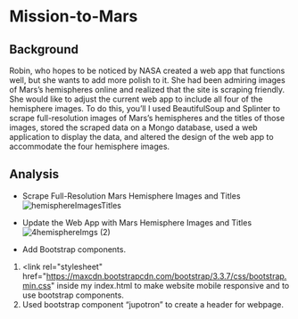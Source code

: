 # Mission-to-Mars
## Background
Robin, who hopes to be noticed by NASA created a web app that functions well, but she wants to add more polish to it. She had been admiring images of Mars’s hemispheres online and realized that the site is scraping friendly. She would like to adjust the current web app to include all four of the hemisphere images. To do this, you’ll I used BeautifulSoup and Splinter to scrape full-resolution images of Mars’s hemispheres and the titles of those images, stored the scraped data on a Mongo database, used a web application to display the data, and altered the design of the web app to accommodate the four hemisphere images.
## Analysis
-	Scrape Full-Resolution Mars Hemisphere Images and Titles
![hemisphereImagesTitles](https://user-images.githubusercontent.com/94208810/151029806-fd808e20-3bbd-4a36-9d76-1f3cc758a212.png)

        
        
-	Update the Web App with Mars Hemisphere Images and Titles
![4hemisphereImgs (2)](https://user-images.githubusercontent.com/94208810/151029772-242297b9-cf50-4ef0-b353-392246b105b1.png)

-	Add Bootstrap components.
1.	<meta name="viewport" content="width=device-width, initial-scale=1.0" /> <link rel="stylesheet" href="https://maxcdn.bootstrapcdn.com/bootstrap/3.3.7/css/bootstrap.min.css" inside my index.html to make website mobile responsive and to use bootstrap components. 
2.	Used bootstrap component “jupotron” to create a header for webpage.
<div class = 'jumbotron text-center">
3.	Used bootstrap component “btn” to style the "Scrape New Data" button. 
<a class="btn btn-primary btn-lg" href="/scrape" role="button">Scrape New Data</a><p>
4.	Used bootstrap component “thumbnail” to add hemisphere images as thumbnails. 
<div class="thumbnail">
